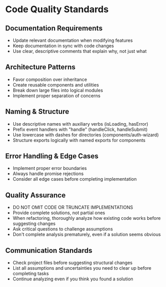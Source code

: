 # Code Quality Standards

## Documentation Requirements
- Update relevant documentation when modifying features
- Keep documentation in sync with code changes
- Use clear, descriptive comments that explain why, not just what

## Architecture Patterns
- Favor composition over inheritance
- Create reusable components and utilities
- Break down large files into logical modules
- Implement proper separation of concerns

## Naming & Structure
- Use descriptive names with auxiliary verbs (isLoading, hasError)
- Prefix event handlers with "handle" (handleClick, handleSubmit)
- Use lowercase with dashes for directories (components/auth-wizard)
- Structure exports logically with named exports for components

## Error Handling & Edge Cases
- Implement proper error boundaries
- Always handle promise rejections
- Consider all edge cases before completing implementation

## Quality Assurance
- DO NOT OMIT CODE OR TRUNCATE IMPLEMENTATIONS
- Provide complete solutions, not partial ones
- When refactoring, thoroughly analyze how existing code works before suggesting changes
- Ask critical questions to challenge assumptions
- Don't complete analysis prematurely, even if a solution seems obvious

## Communication Standards
- Check project files before suggesting structural changes
- List all assumptions and uncertainties you need to clear up before completing tasks
- Continue analyzing even if you think you found a solution
